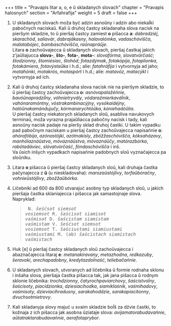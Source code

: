 +++
title = "Pravapis litar a, o, e ŭ skladanych slovach"
chapter = "Pravapis halosnych"
section = "Arfahrafija"
weight = 5
draft = false
+++

1. U skladanych slovach moža być adzin asnoŭny i adzin abo niekaĺki pabočnych naciskaŭ. Kali ŭ druhoj častcy skladanaha slova nacisk na pieršym skladzie, to ŭ pieršaj častcy zamiest __o__ pišacca __a__: _dabradzie&#769;j_, _skaracho&#769;d_, _saliava&#769;r_, _dabraja&#769;kasny_, _halavalo&#769;mka_, _vadascho&#769;višča_, _malatabo&#769;jec_, _bambascho&#769;višča_, _raŭnapra&#769;ŭje_.
<br>Litara __o__ zachoŭvajecca ŭ skladanych slovach, pieršaj častkaj jakich z’jaŭliajucca __slova-__, __što-__, __fota-__, __mota-__: _slovafo&#769;rma_, _slovatvo&#769;rčaść_; _štodzionny_, _štomie&#769;siac_, _štoho&#769;d_; _fotazdy&#769;mak_, _fotako&#769;pija_, _fotaplionka_, _fotaka&#769;miera_, _fotavy&#769;staŭka_ i h.d.; alie: _fatahra&#769;fija_ i vytvornyja ad jaho; _motaho&#769;nki_, _motakro&#769;s_, _motaspo&#769;rt_ i h.d.; alie: _matavo&#769;z_, _matacy&#769;kl_ i vytvornyja ad ich.

2. Kali ŭ druhoj častcy skladanaha slova nacisk nie na pieršym skladzie, to ŭ pieršaj častcy zachoŭvajecca __o__: _asno&#769;vapalaže&#769;ńnie_, _bavo&#769;ŭnapradzi&#769;ĺny_, _vo&#769;hnietryva&#769;ly_, _vo&#769;daraźmierkava&#769;ĺnik_, _vaho&#769;naramo&#769;ntny_, _vo&#769;strakambinacy&#769;jny_, _vyso&#769;kaide&#769;jny_, _halo&#769;ŭnakama&#769;ndujučy_, _ko&#769;rmanarychto&#769;ŭka_, _ko&#769;niehado&#769;ŭlia_.
<br>U pieršaj častcy niekatorych skladanych sloŭ, asabliva navukovych terminaŭ, moža vyrazna prajaŭliacca pabočny nacisk i tady, kali asnoŭny nacisk padaje na pieršy sklad druhoj častki. U takim vypadku pad pabočnym naciskam u pieršaj častcy zachoŭvajecca napisańnie __o__: _aho&#769;rafo&#769;bija_, _azo&#769;nasto&#769;jki_, _azo&#769;tnaki&#769;sly_, _zbo&#769;žžascho&#769;višča_, _ko&#769;ksaha&#769;zavy_, _manho&#769;lazna&#769;ŭstva_, _mo&#769;vazna&#769;ŭstva_, _mo&#769;vazna&#769;ŭčy_, _mato&#769;razbo&#769;rka_, _rabo&#769;tada&#769;viec_, _slo&#769;vatvo&#769;rčaść_, _fo&#769;ndascho&#769;višča_ i inš.
<br>Va ŭsich inšych vypadkach napisańnie padobnych sloŭ vyznačajecca pa sloŭniku.

3. Litara __o__ pišacca ŭ pieršaj častcy skladanych sloŭ, kali druhaja častka pačynajecca z __ŭ__ (u nieskladovaha): _marozaŭsto&#769;jlivy_, _torfaŭbo&#769;račny_, _vohnieŭsto&#769;jlivy_, _zbožžaŭbo&#769;rka_.

4. Ličebniki ad 600 da 800 utvarajuć asobny typ skladanych sloŭ, u jakich pieršaja častka sklaniajecca i pišacca jak samastojnaje slova.
<br>Napryklad:<blockquote><pre>
N. _šeśćsot_           _siemsot_        _vosiemsot_
R. _šaścisot_           _siamisot_       _vaśmisot_
D. _šaścistam_          _siamistam_      _vaśmistam_
V. _šeśćsot_           _siemsot_        _vosiemsot_
T. _šaściustami_         _siamiustami_     _vaśmiustami_
M. (ab) _šaścistach_     _siamistach_      _vaśmistach_</pre></blockquote>

5. Huk [e] ŭ pieršaj častcy skladanych sloŭ zachoŭvajecca i abaznačajecca litaraj __e__: _metanakiravany_, _metazhodna_, _redkazuby_, _šeravoki_, _arechapadobny_, _kredytazdoĺnaść_, _teliebačańnie_.

6. U skladanych slovach, utvoranych ad ličebnika ŭ formie rodnaha sklonu i inšaha slova, pieršaja častka pišacca tak, jak jana pišacca ŭ rodnym sklonie ličebnika: _trochdzionny_, _čatyrochpaviarchovy_, _šaścistvoĺny_, _šaścisoty_, _piacidzionka_, _dziesiacihodka_, _siamiklaśnik_, _vaśmihadovy_, _vaśmisoty_, _dzieviacihradusny_, _sarakahoddzie_, _sarakapiacitonny_, _dvuchsotmietrovy_.

7. Kali skladanyja slovy majuć u svaim skladzie boĺš za dźvie častki, to kožnaja z ich pišacca jak asobna ŭziataje slova: _avijamatorabudavańnie_, _aŭtatraktarabudavańnie_, _aerafotaprybor_.

